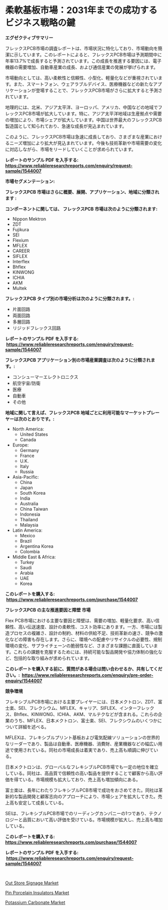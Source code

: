 <p><h1>柔軟基板市場：2031年までの成功するビジネス戦略の鍵</h1></p><p><strong>エグゼクティブサマリー</strong></p>
<p><p>フレックスPCB市場の調査レポートは、市場状況に特化しており、市場動向を簡潔に示しています。このレポートによると、フレックスPCB市場は予測期間中に年率13.7%で成長すると予測されています。この成長を推進する要因には、電子機器の需要増加、自動車産業の成長、および通信産業の発展が挙げられます。</p><p>市場動向としては、高い柔軟性と信頼性、小型化、軽量化などが重視されています。また、スマートフォン、ウェアラブルデバイス、医療機器などの新たなアプリケーションが登場することで、フレックスPCB市場がさらに拡大すると予測されています。</p><p>地理的には、北米、アジア太平洋、ヨーロッパ、アメリカ、中国などの地域でフレックスPCB市場が拡大しています。特に、アジア太平洋地域は生産拠点や需要の増加により、市場シェアが拡大しています。中国は世界最大のフレックスPCB製造国として知られており、急速な成長が見込まれています。</p><p>このように、フレックスPCB市場は急速に成長しており、さまざまな産業におけるニーズ増加により拡大が見込まれています。今後も技術革新や市場需要の変化に対応しながら、市場をリードしていくことが求められています。</p></p>
<p><strong>レポートのサンプル PDF を入手する: <a href="https://www.reliableresearchreports.com/enquiry/request-sample/1544007">https://www.reliableresearchreports.com/enquiry/request-sample/1544007</a></strong></p>
<p><strong>市場セグメンテーション:</strong></p>
<p><strong> フレックスPCB 市場はさらに概要、展開、アプリケーション、地域に分類されます :</strong></p>
<p><strong>コンポーネントに関しては、 フレックスPCB 市場は次のように分類されます: &nbsp;</strong></p>
<p><ul><li>Nippon Mektron</li><li>ZDT</li><li>Fujikura</li><li>SEI</li><li>Flexium</li><li>MFLEX</li><li>CAREER</li><li>SIFLEX</li><li>Interflex</li><li>Bhflex</li><li>KINWONG</li><li>ICHIA</li><li>AKM</li><li>Multek</li></ul></p>
<p><strong> フレックスPCB タイプ別の市場分析は次のように分類されます。:</strong></p>
<p><ul><li>片面回路</li><li>両面回路</li><li>多層回路</li><li>リジッドフレックス回路</li></ul></p>
<p><strong>レポートのサンプル PDF を入手する: &nbsp;<a href="https://www.reliableresearchreports.com/enquiry/request-sample/1544007">https://www.reliableresearchreports.com/enquiry/request-sample/1544007</a></strong></p>
<p><strong> フレックスPCB アプリケーション別の市場産業調査は次のように分類されます。:</strong></p>
<p><ul><li>コンシューマーエレクトロニクス</li><li>航空宇宙/防衛</li><li>医療</li><li>自動車</li><li>その他</li></ul></p>
<p><strong>地域に関して言えば、フレックスPCB 地域ごとに利用可能なマーケットプレーヤーは次のとおりです。:</strong></p>
<p><ul>
    <li>
        North America:
        <ul>
            <li>United States</li>
            <li>Canada</li>
        </ul>
    </li>
    <li>
        Europe:
        <ul>
            <li>Germany</li>
            <li>France</li>
            <li>U.K.</li>
            <li>Italy</li>
            <li>Russia</li>
        </ul>
    </li>
    <li>
        Asia-Pacific:
        <ul>
            <li>China</li>
            <li>Japan</li>
            <li>South Korea</li>
            <li>India</li>
            <li>Australia</li>
            <li>China Taiwan</li>
            <li>Indonesia</li>
            <li>Thailand</li>
            <li>Malaysia</li>
        </ul>
    </li>
    <li>
        Latin America:
        <ul>
            <li>Mexico</li>
            <li>Brazil</li>
            <li>Argentina Korea</li>
            <li>Colombia</li>
        </ul>
    </li>
    <li>
        Middle East & Africa:
        <ul>
            <li>Turkey</li>
            <li>Saudi</li>
            <li>Arabia</li>
            <li>UAE</li>
            <li>Korea</li>
        </ul>
    </li>
    </ul></p>
<p><strong>このレポートを購入する: &nbsp;<a href="https://www.reliableresearchreports.com/purchase/1544007">https://www.reliableresearchreports.com/purchase/1544007</a></strong></p>
<p><strong>フレックスPCB の主な推進要因と障壁 市場</strong></p>
<p><p>Flex PCB市場における主要な要因と障壁は、需要の増加、軽量化要求、高い信頼性、高い伝送速度、設計の柔軟性、コスト効率にあります。一方、市場には製造プロセスの複雑さ、設計の制約、材料の供給不足、技術革新の速さ、競争の激化などの障害も存在します。さらに、環境への配慮やリサイクルの必要性、規制環境の変化、サプライチェーンの脆弱性など、さまざまな課題に直面しています。これらの課題を克服するためには、持続可能な製品開発や協力体制の強化など、包括的な取り組みが求められています。</p></p>
<p><strong>このレポートを購入する前に、質問がある場合は問い合わせるか、共有してください。:&nbsp; <a href="https://www.reliableresearchreports.com/enquiry/pre-order-enquiry/1544007">https://www.reliableresearchreports.com/enquiry/pre-order-enquiry/1544007</a></strong></p>
<p><strong>競争環境</strong></p>
<p><p>フレキシブルPCB市場における主要プレイヤーには、日本メクトロン、ZDT、富士楽、SEI、フレクシウム、MFLEX、キャリア、SIFLEX、インターフレックス、Bhflex、KINWONG、ICHIA、AKM、マルテクなどが含まれる。これらの企業のうち、MFLEX、日本メクトロン、富士楽、SEI、フレクシウムのいくつかについて詳細を述べる。</p><p>MFLEXは、フレキシブルプリント基板および電気配線ソリューションの世界的なリーダーであり、製品は自動車、医療機器、消費財、産業機器などの幅広い用途で使用されている。同社の市場成長は着実であり、売上高も順調に伸びている。</p><p>日本メクトロンは、グローバルなフレキシブルPCB市場でも一定の地位を確立している。同社は、高品質で信頼性の高い製品を提供することで顧客から高い評価を得ている。市場規模も拡大しており、売上高も増加傾向にある。</p><p>富士楽は、長年にわたりフレキシブルPCB市場で成功をおさめてきた。同社は革新的な製品開発と顧客志向のアプローチにより、市場シェアを拡大してきた。売上高も安定して成長している。</p><p>SEIは、フレキシブルPCB市場でのリーディングカンパニーの1つであり、テクノロジーと品質において高い評価を受けている。市場規模が拡大し、売上高も増加している。</p></p>
<p><strong>このレポートを購入する: &nbsp; <a href="https://www.reliableresearchreports.com/purchase/1544007">https://www.reliableresearchreports.com/purchase/1544007</a></strong></p>
<p><strong>レポートのサンプル PDF を入手する: &nbsp;<a href="https://www.reliableresearchreports.com/enquiry/request-sample/1544007">https://www.reliableresearchreports.com/enquiry/request-sample/1544007</a></strong><strong></strong></p>
<p>&nbsp;</p>
<p><p><a href="https://github.com/lataunyatinikmelvin59ilbd0dv/Market-Research-Report-List-1/blob/main/out-store-signage-market.md">Out Store Signage Market</a></p><p><a href="https://github.com/pgtimber/Market-Research-Report-List-2/blob/main/pin-porcelain-insulators-market.md">Pin Porcelain Insulators Market</a></p><p><a href="https://cute-banjo-8ca.notion.site/Potassium-Carbonate-Market-A-Comprehensive-Report-of-its-Market-Share-Growth-Trends-2024-2031-8f83ed6fae00445d90ca51db1212e282">Potassium Carbonate Market</a></p></p>